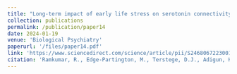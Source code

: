 ```yaml
---
title: "Long-term impact of early life stress on serotonin connectivity."
collection: publications
permalink: /publication/paper14 
date: 2024-01-19
venue: 'Biological Psychiatry'
paperurl: '/files/paper14.pdf'
link: 'https://www.sciencedirect.com/science/article/pii/S2468067223001062'
citation: 'Ramkumar, R., Edge-Partington, M., Terstege, D.J., Adigun, K., Ren, Y., Khan., N.S., Rouhi, N., Jamani, N.F., Tsutsui, M., Epp, J.R., Sargin, D. (2024). &quot;Long-term impact of early life stress on serotonin connectivity.&quot; <i>Biological Psychiatry</i>.'
---
```

